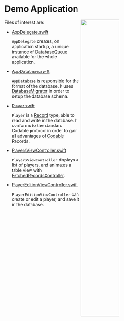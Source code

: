 Demo Application
================

<img align="right" src="https://github.com/groue/GRDB.swift/raw/development/Documentation/Images/GRDBDemoScreenshot.png" width="50%">

Files of interest are:

- [AppDelegate.swift](GRDBDemoiOS/AppDelegate.swift)
    
    `AppDelegate` creates, on application startup, a unique instance of [DatabaseQueue](../../README.md#database-queues) available for the whole application.

- [AppDatabase.swift](GRDBDemoiOS/AppDatabase.swift)
    
    `AppDatabase` is responsible for the format of the database. It uses [DatabaseMigrator](../../README.md#migrations) in order to setup the database schema.

- [Player.swift](GRDBDemoiOS/Player.swift)
    
    `Player` is a [Record](../../README.md#records) type, able to read and write in the database. It conforms to the standard Codable protocol in order to gain all advantages of [Codable Records](../../README.md#codable-records).

- [PlayersViewController.swift](GRDBDemoiOS/PlayersViewController.swift)
    
    `PlayersViewController` displays a list of players, and animates a table view with [FetchedRecordsController](../../README.md#fetchedrecordscontroller).


- [PlayerEditionViewController.swift](GRDBDemoiOS/PlayerEditionViewController.swift)
    
    `PlayerEditionViewController` can create or edit a player, and save it in the database.
